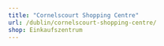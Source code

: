 ```yaml
---
title: "Cornelscourt Shopping Centre"
url: /dublin/cornelscourt-shopping-centre/
shop: Einkaufszentrum
---
```

